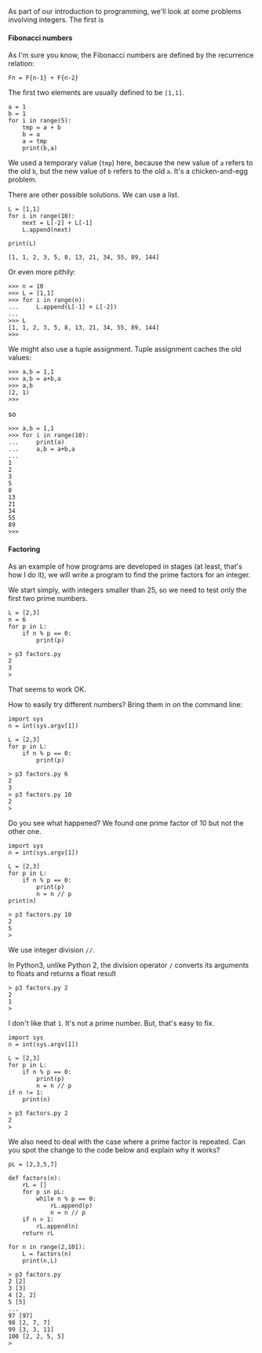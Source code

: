 As part of our introduction to programming, we'll look at some problems involving integers.  The first is

#### Fibonacci numbers

As I'm sure you know, the Fibonacci numbers are defined by the recurrence relation:

```
Fn = F{n-1} + F{n-2}
```

The first two elements are usually defined to be `[1,1]`.

```
a = 1
b = 1 
for i in range(5):
    tmp = a + b
    b = a
    a = tmp
    print(b,a)
```

We used a temporary value (`tmp`) here, because the new value of `a` refers to the old `b`, but the new value of `b` refers to the old `a`.  It's a chicken-and-egg problem.

There are other possible solutions.  We can use a list.

```
L = [1,1]
for i in range(10):
    next = L[-2] + L[-1]
    L.append(next)

print(L)
```

```
[1, 1, 2, 3, 5, 8, 13, 21, 34, 55, 89, 144]
```

Or even more pithily:

```
>>> n = 10
>>> L = [1,1]
>>> for i in range(n):
...     L.append(L[-1] + L[-2])
... 
>>> L
[1, 1, 2, 3, 5, 8, 13, 21, 34, 55, 89, 144]
>>>
```

We might also use a tuple assignment.  Tuple assignment caches the old values:

```
>>> a,b = 1,1
>>> a,b = a+b,a
>>> a,b
(2, 1)
>>>
```

so

```
>>> a,b = 1,1
>>> for i in range(10):
...     print(a)
...     a,b = a+b,a
... 
1
2
3
5
8
13
21
34
55
89
>>>
```

#### Factoring

As an example of how programs are developed in stages (at least, that's how I do it), we will write a program to find the prime factors for an integer.

We start simply, with integers smaller than 25, so we need to test only the first two prime numbers.

```
L = [2,3]
n = 6
for p in L:
    if n % p == 0:
        print(p)
```

```
> p3 factors.py
2
3
> 
```

That seems to work OK.

How to easily try different numbers?  Bring them in on the command line:

```
import sys
n = int(sys.argv[1])

L = [2,3]
for p in L:
    if n % p == 0:
        print(p)
```

```
> p3 factors.py 6 
2
3
> p3 factors.py 10
2
> 
```

Do you see what happened?  We found one prime factor of 10 but not the other one.

```
import sys
n = int(sys.argv[1])

L = [2,3]
for p in L:
    if n % p == 0:
        print(p)
        n = n // p
print(n)
```

```
> p3 factors.py 10
2
5
>
```

We use integer division `//`.

In Python3, unlike Python 2, the division operator `/` converts its arguments to floats and returns a float result


```
> p3 factors.py 2 
2
1
>
```

I don't like that `1`.  It's not a prime number.  But, that's easy to fix.

```
import sys
n = int(sys.argv[1])

L = [2,3]
for p in L:
    if n % p == 0:
        print(p)
        n = n // p
if n != 1:
    print(n)
```

```
> p3 factors.py 2
2
>
```

We also need to deal with the case where a prime factor is repeated.  Can you spot the change to the code below and explain why it works?

```
pL = [2,3,5,7]

def factors(n):
    rL = []
    for p in pL:
        while n % p == 0:
            rL.append(p)
            n = n // p
    if n > 1:
        rL.append(n)
    return rL

for n in range(2,101):
    L = factors(n)
    print(n,L)
```

``` 
> p3 factors.py  
2 [2]
3 [3]
4 [2, 2]
5 [5]
...
97 [97]
98 [2, 7, 7]
99 [3, 3, 11]
100 [2, 2, 5, 5]
>
```
